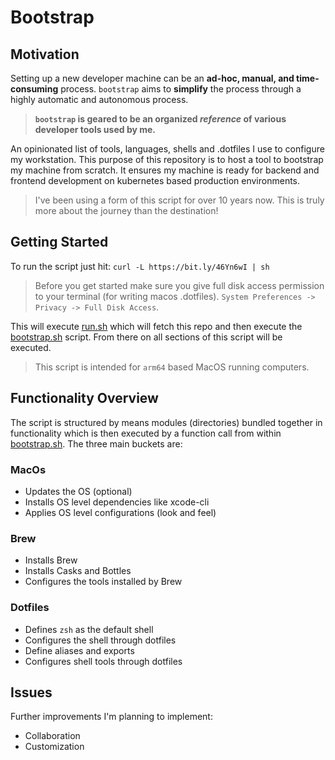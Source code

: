Bootstrap
=========

## Motivation

Setting up a new developer machine can be an **ad-hoc, manual, and time-consuming** process.
`bootstrap` aims to **simplify** the process through a highly automatic and autonomous process.

>**`bootstrap` is geared to be an organized *reference* of various developer tools used by me.**

An opinionated list of tools, languages, shells and .dotfiles I use to configure my workstation.
This purpose of this repository is to host a tool to bootstrap my machine from scratch.
It ensures my machine is ready for backend and frontend development on kubernetes based production environments.

> I've been using a form of this script for over 10 years now. This is truly more about the journey than the destination!

## Getting Started

To run the script just hit: `curl -L https://bit.ly/46Yn6wI | sh`

>Before you get started make sure you give full disk access permission to your terminal (for writing macos .dotfiles).
>`System Preferences -> Privacy -> Full Disk Access`.

This will execute [run.sh](run.sh) which will fetch this repo and then execute the [bootstrap.sh](bootstrap.sh) script.
From there on all sections of this script will be executed.

>This script is intended for `arm64` based MacOS running computers.

## Functionality Overview

The script is structured by means modules (directories) bundled together in functionality which is then executed by a
function call from within [bootstrap.sh](bootstrap.sh). The three main buckets are:

### MacOs
- Updates the OS (optional)
- Installs OS level dependencies like xcode-cli
- Applies OS level configurations (look and feel)
### Brew
- Installs Brew
- Installs Casks and Bottles
- Configures the tools installed by Brew
### Dotfiles
- Defines `zsh` as the default shell
- Configures the shell through dotfiles
- Define aliases and exports
- Configures shell tools through dotfiles

## Issues
Further improvements I'm planning to implement:

- Collaboration
- Customization
